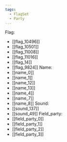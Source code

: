 ```yaml
---
tags:
  - FlagSet
  - Party
---
```

Flag:
- [[flag_10496]]
- [[flag_10501]]
- [[flag_11008]]
- [[flag_11016]]
- [[flag_14]]
- [[flag_9824]]
Name:
- [[name_0]]
- [[name_1]]
- [[name_12]]
- [[name_13]]
- [[name_4]]
- [[name_7]]
- [[name_8]]
Sound:
- [[sound_137]]
- [[sound_49]]
Field_party:
- [[field_party_0]]
- [[field_party_1]]
- [[field_party_2]]
- [[field_party_3]]
